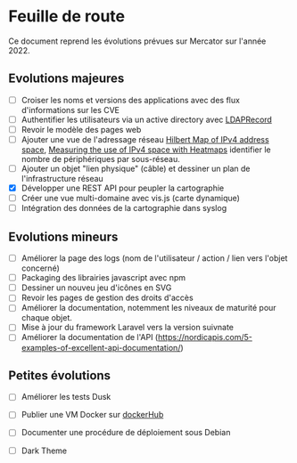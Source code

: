 # Feuille de route

Ce document reprend les évolutions prévues sur Mercator sur l'année 2022.

## Evolutions majeures

- [ ] Croiser les noms et versions des applications avec des flux d'informations sur les CVE
- [ ] Authentifier les utilisateurs via un active directory avec [LDAPRecord](https://ldaprecord.com/)
- [ ] Revoir le modèle des pages web 
- [ ] Ajouter une vue de l'adressage réseau [Hilbert Map of IPv4 address space](https://bl.ocks.org/vasturiano/8aceecba58f115c81853879a691fd94f), [Measuring the use of IPv4 space with Heatmaps](https://www.caida.org/archive/arin-heatmaps/) identifier le nombre de périphériques par sous-réseau.
- [ ] Ajouter un objet "lien physique" (câble) et dessiner un plan de l'infrastructure réseau
- [x] Développer une REST API pour peupler la cartographie
- [ ] Créer une vue multi-domaine avec vis.js (carte dynamique)
- [ ] Intégration des données de la cartographie dans syslog

## Evolutions mineurs

- [ ] Améliorer la page des logs (nom de l'utilisateur / action / lien vers l'objet concerné)
- [ ] Packaging des librairies javascript avec npm
- [ ] Dessiner un nouveu jeu d'icônes en SVG
- [ ] Revoir les pages de gestion des droits d'accès
- [ ] Améliorer la documentation, notemment les niveaux de maturité pour chaque objet.
- [ ] Mise à jour du framework Laravel vers la version suivnate 
- [ ] Améliorer la documentation de l'API (https://nordicapis.com/5-examples-of-excellent-api-documentation/)

## Petites évolutions

- [ ] Améliorer les tests Dusk
- [ ] Publier une VM Docker sur [dockerHub](https://hub.docker.com/) 
- [ ] Documenter une procédure de déploiement sous Debian
- [ ] Dark Theme

